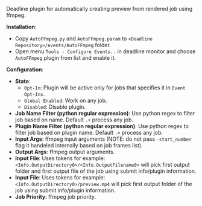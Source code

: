 Deadline plugin for automatically creating preview from rendered job using ffmpeg.

**Installation**:
  - Copy `AutoFFmpeg.py` and `AutoFFmpeg.param` to `<Deadline Repository>/events/AutoFFmpeg` folder.
  - Open menu `Tools - Configure Events..` in deadline monitor and choose `AutoFFmpeg` plugin from list and enable it.

**Configuration**:
  - **State**:
    - `Opt-In`: Plugin will be active only for jobs that specifies it in `Event Opt-Ins`.
    - `Global Enabled`: Work on any job.
    - `Disabled`: Disable plugin.
  - **Job Name Filter (python regular expression)**: Use python regex to filter job based on name. Default `.+` process any job.
  - **Plugin Name Filter (python regular expression)**: Use python regex to filter job based on plugin name. Default `.+` process any job.
  - **Input Args**: ffmpeg input arguments (NOTE: do not pass `-start_number` flag it handeled internally based on job frames list).
  - **Output Args**: ffmpeg output arguments.
  - **Input File**: Uses tokens for example: `<Info.OutputDirectory0>/<Info.OutputFilename0>` will pick first output folder and first output file of the job using submit info/plugin information.
  - **Input File**: Uses tokens for example: `<Info.OutputDirectory0>/preview.mp4` will pick first output folder of the job using submit info/plugin information.
  - **Job Priority**: ffmpeg job priority.
